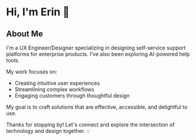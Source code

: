 # Hi, I'm Erin 👋

## About Me

I'm a UX Engineer/Designer specializing in designing self-service support platforms for enterprise products. I’ve also been exploring AI-powered help tools.

My work focuses on:
- Creating intuitive user experiences
- Streamlining complex workflows
- Engaging customers through thoughtful design

My goal is to craft solutions that are effective, accessible, and delightful to use.

Thanks for stopping by! Let's connect and explore the intersection of technology and design together. 💡
